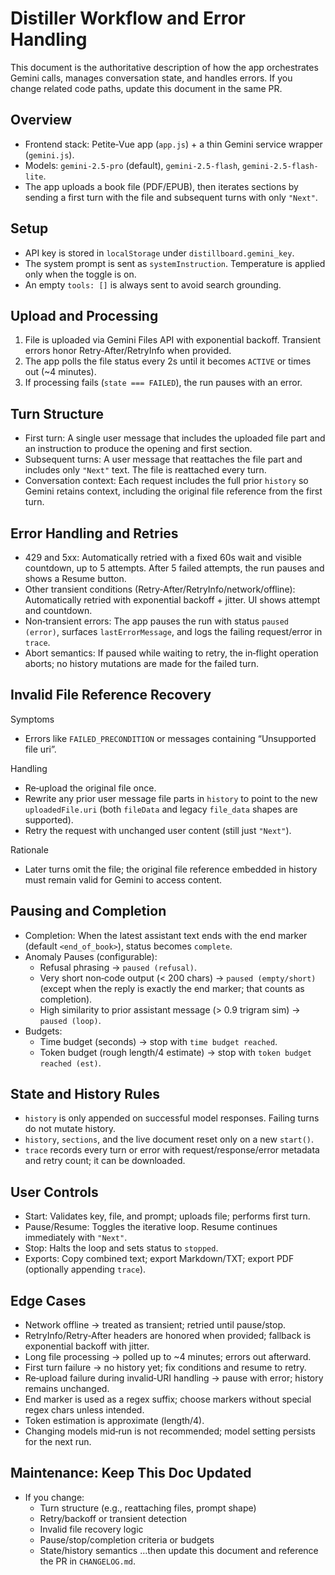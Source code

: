 # Distiller Workflow and Error Handling

This document is the authoritative description of how the app orchestrates Gemini calls, manages conversation state, and handles errors. If you change related code paths, update this document in the same PR.

## Overview

- Frontend stack: Petite‑Vue app (`app.js`) + a thin Gemini service wrapper (`gemini.js`).
- Models: `gemini-2.5-pro` (default), `gemini-2.5-flash`, `gemini-2.5-flash-lite`.
- The app uploads a book file (PDF/EPUB), then iterates sections by sending a first turn with the file and subsequent turns with only `"Next"`.

## Setup

- API key is stored in `localStorage` under `distillboard.gemini_key`.
- The system prompt is sent as `systemInstruction`. Temperature is applied only when the toggle is on.
- An empty `tools: []` is always sent to avoid search grounding.

## Upload and Processing

1) File is uploaded via Gemini Files API with exponential backoff. Transient errors honor Retry‑After/RetryInfo when provided.
2) The app polls the file status every 2s until it becomes `ACTIVE` or times out (~4 minutes).
3) If processing fails (`state === FAILED`), the run pauses with an error.

## Turn Structure

- First turn: A single user message that includes the uploaded file part and an instruction to produce the opening and first section.
- Subsequent turns: A user message that reattaches the file part and includes only `"Next"` text. The file is reattached every turn.
- Conversation context: Each request includes the full prior `history` so Gemini retains context, including the original file reference from the first turn.

## Error Handling and Retries

- 429 and 5xx: Automatically retried with a fixed 60s wait and visible countdown, up to 5 attempts. After 5 failed attempts, the run pauses and shows a Resume button.
- Other transient conditions (Retry‑After/RetryInfo/network/offline): Automatically retried with exponential backoff + jitter. UI shows attempt and countdown.
- Non‑transient errors: The app pauses the run with status `paused (error)`, surfaces `lastErrorMessage`, and logs the failing request/error in `trace`.
- Abort semantics: If paused while waiting to retry, the in‑flight operation aborts; no history mutations are made for the failed turn.

## Invalid File Reference Recovery

Symptoms
- Errors like `FAILED_PRECONDITION` or messages containing “Unsupported file uri”.

Handling
- Re‑upload the original file once.
- Rewrite any prior user message file parts in `history` to point to the new `uploadedFile.uri` (both `fileData` and legacy `file_data` shapes are supported).
- Retry the request with unchanged user content (still just `"Next"`).

Rationale
- Later turns omit the file; the original file reference embedded in history must remain valid for Gemini to access content.

## Pausing and Completion

- Completion: When the latest assistant text ends with the end marker (default `<end_of_book>`), status becomes `complete`.
- Anomaly Pauses (configurable):
  - Refusal phrasing → `paused (refusal)`.
  - Very short non‑code output (< 200 chars) → `paused (empty/short)` (except when the reply is exactly the end marker; that counts as completion).
  - High similarity to prior assistant message (> 0.9 trigram sim) → `paused (loop)`.
- Budgets:
  - Time budget (seconds) → stop with `time budget reached`.
  - Token budget (rough length/4 estimate) → stop with `token budget reached (est)`.

## State and History Rules

- `history` is only appended on successful model responses. Failing turns do not mutate history.
- `history`, `sections`, and the live document reset only on a new `start()`.
- `trace` records every turn or error with request/response/error metadata and retry count; it can be downloaded.

## User Controls

- Start: Validates key, file, and prompt; uploads file; performs first turn.
- Pause/Resume: Toggles the iterative loop. Resume continues immediately with `"Next"`.
- Stop: Halts the loop and sets status to `stopped`.
- Exports: Copy combined text; export Markdown/TXT; export PDF (optionally appending `trace`).

## Edge Cases

- Network offline → treated as transient; retried until pause/stop.
- RetryInfo/Retry‑After headers are honored when provided; fallback is exponential backoff with jitter.
- Long file processing → polled up to ~4 minutes; errors out afterward.
- First turn failure → no history yet; fix conditions and resume to retry.
- Re‑upload failure during invalid‑URI handling → pause with error; history remains unchanged.
- End marker is used as a regex suffix; choose markers without special regex chars unless intended.
- Token estimation is approximate (length/4).
- Changing models mid‑run is not recommended; model setting persists for the next run.

## Maintenance: Keep This Doc Updated

- If you change:
  - Turn structure (e.g., reattaching files, prompt shape)
  - Retry/backoff or transient detection
  - Invalid file recovery logic
  - Pause/stop/completion criteria or budgets
  - State/history semantics
  …then update this document and reference the PR in `CHANGELOG.md`.
